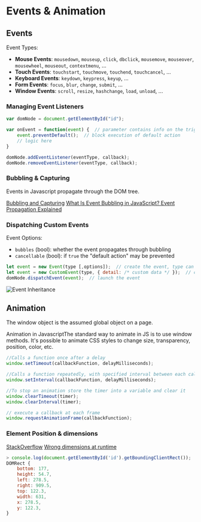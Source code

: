 # Events & Animation

## Events

Event Types:

- **Mouse Events**: `mousedown`, `mouseup`, `click`, `dbclick`, `mousemove`, `mouseover`, `mousewheel`, `mouseout`, `contextmenu`, ...
- **Touch Events**: `touchstart`, `touchmove`, `touchend`, `touchcancel`, ...
- **Keyboard Events**: `keydown`, `keypress`, `keyup`, ...
- **Form Events**: `focus`, `blur`, `change`, `submit`, ...
- **Window Events**: `scroll`, `resize`, `hashchange`, `load`, `unload`, ...

### Managing Event Listeners

```js
var domNode = document.getElementById("id");

var onEvent = function(event) {  // parameter contains info on the triggered event
    event.preventDefault();  // block execution of default action
    // logic here
}

domNode.addEventListener(eventType, callback);
domNode.removeEventListener(eventType, callback);
```

### Bubbling & Capturing

Events in Javascript propagate through the DOM tree.

[Bubbling and Capturing](https://javascript.info/bubbling-and-capturing)
[What Is Event Bubbling in JavaScript? Event Propagation Explained](https://www.sitepoint.com/event-bubbling-javascript/)

### Dispatching Custom Events

Event Options:

- `bubbles` (bool): whether the event propagates through bubbling
- `cancellable` (bool): if `true` the "default action" may be prevented

```js
let event = new Event(type [,options]);  // create the event, type can be custom
let event = new CustomEvent(type, { detail: /* custom data */ });  // create event w/ custom data
domNode.dispatchEvent(event);  // launch the event
```

![Event Inheritance](../../img/javascript_event-inheritance.avif)

## Animation

The window object is the assumed global object on a page.

Animation in JavascriptThe standard way to animate in JS is to use window methods.
It's possible to animate CSS styles to change size, transparency, position, color, etc.

```js
//Calls a function once after a delay
window.setTimeout(callbackFunction, delayMilliseconds);

//Calls a function repeatedly, with specified interval between each call
window.setInterval(callbackFunction, delayMilliseconds);

//To stop an animation store the timer into a variable and clear it
window.clearTimeout(timer);
window.clearInterval(timer);

// execute a callback at each frame
window.requestAnimationFrame(callbackFunction);
```

### Element Position & dimensions

[StackOverflow](https://stackoverflow.com/a/294273/8319610)
[Wrong dimensions at runtime](https://stackoverflow.com/a/46772849/8319610)

```js
> console.log(document.getElementById('id').getBoundingClientRect());
DOMRect {
    bottom: 177,
    height: 54.7,
    left: 278.5,​
    right: 909.5,
    top: 122.3,
    width: 631,
    x: 278.5,
    y: 122.3,
}
```
